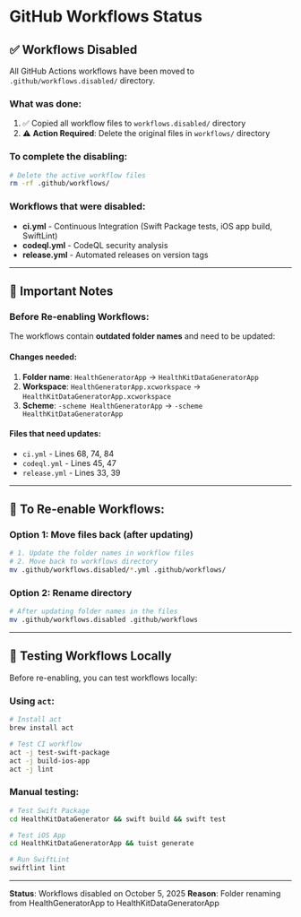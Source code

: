 # GitHub Workflows Status

## ✅ Workflows Disabled

All GitHub Actions workflows have been moved to `.github/workflows.disabled/` directory.

### What was done:
1. ✅ Copied all workflow files to `workflows.disabled/` directory
2. ⚠️  **Action Required**: Delete the original files in `workflows/` directory

### To complete the disabling:

```bash
# Delete the active workflow files
rm -rf .github/workflows/
```

### Workflows that were disabled:
- **ci.yml** - Continuous Integration (Swift Package tests, iOS app build, SwiftLint)
- **codeql.yml** - CodeQL security analysis
- **release.yml** - Automated releases on version tags

---

## 📝 Important Notes

### Before Re-enabling Workflows:

The workflows contain **outdated folder names** and need to be updated:

#### Changes needed:
1. **Folder name**: `HealthGeneratorApp` → `HealthKitDataGeneratorApp`
2. **Workspace**: `HealthGeneratorApp.xcworkspace` → `HealthKitDataGeneratorApp.xcworkspace`
3. **Scheme**: `-scheme HealthGeneratorApp` → `-scheme HealthKitDataGeneratorApp`

#### Files that need updates:
- `ci.yml` - Lines 68, 74, 84
- `codeql.yml` - Lines 45, 47
- `release.yml` - Lines 33, 39

---

## 🔄 To Re-enable Workflows:

### Option 1: Move files back (after updating)
```bash
# 1. Update the folder names in workflow files
# 2. Move back to workflows directory
mv .github/workflows.disabled/*.yml .github/workflows/
```

### Option 2: Rename directory
```bash
# After updating folder names in the files
mv .github/workflows.disabled .github/workflows
```

---

## 🧪 Testing Workflows Locally

Before re-enabling, you can test workflows locally:

### Using `act`:
```bash
# Install act
brew install act

# Test CI workflow
act -j test-swift-package
act -j build-ios-app
act -j lint
```

### Manual testing:
```bash
# Test Swift Package
cd HealthKitDataGenerator && swift build && swift test

# Test iOS App
cd HealthKitDataGeneratorApp && tuist generate

# Run SwiftLint
swiftlint lint
```

---

**Status**: Workflows disabled on October 5, 2025
**Reason**: Folder renaming from HealthGeneratorApp to HealthKitDataGeneratorApp
